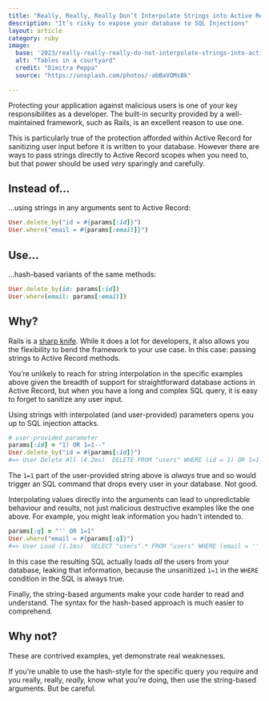 ```yaml
---
title: "Really, Really, Really Don’t Interpolate Strings into Active Record Methods"
description: "It’s risky to expose your database to SQL Injections"
layout: article
category: ruby
image:
  base: '2023/really-really-really-do-not-interpolate-strings-into-active-record-methods'
  alt: "Tables in a courtyard"
  credit: "Dimitra Peppa"
  source: "https://unsplash.com/photos/-abBaVOMsBk"

---
```


Protecting your application against malicious users is one of your key responsibilites as a developer. The built-in security provided by a well-maintained framework, such as Rails, is an excellent reason to use one.

This is particularly true of the protection afforded within Active Record for sanitizing user input before it is written to your database. However there are ways to pass strings directly to Active Record scopes when you need to, but that power should be used _very_ sparingly and carefully.


## Instead of…

…using strings in any arguments sent to Active Record:

```ruby
User.delete_by("id = #{params[:id]}")
User.where("email = #{params[:email]}")
```


## Use…

…hash-based variants of the same methods:

```ruby
User.delete_by(id: params[:id])
User.where(email: params[:email])
```


## Why?

Rails is a [sharp knife](https://rubyonrails.org/doctrine#provide-sharp-knives). While it does a lot for developers, it also allows you the flexibility to bend the framework to your use case. In this case: passing strings to Active Record methods.

You’re unlikely to reach for string interpolation in the specific examples above given the breadth of support for straightforward database actions in Active Record, but when you have a long and complex SQL query, it is easy to forget to sanitize any user input.

Using strings with interpolated (and user-provided) parameters opens you up to SQL injection attacks.

```ruby
# user-provided parameter
params[:id] = "1) OR 1=1--"
User.delete_by("id = #{params[:id]}")
#=> User Delete All (4.2ms)  DELETE FROM "users" WHERE (id = 1) OR 1=1--)
```

The `1=1` part of the user-provided string above is _always_ true and so would trigger an SQL command that drops every user in your database. Not good.

Interpolating values directly into the arguments can lead to unpredictable behaviour and results, not just malicious destructive examples like the one above. For example, you might leak information you hadn't intended to.

```ruby
params[:q] = "'' OR 1=1"
User.where("email = #{params[:q]}")
#=> User Load (1.1ms)  SELECT "users".* FROM "users" WHERE (email = '' OR 1=1)
```

In this case the resulting SQL actually loads _all_ the users from your database, leaking that information, because the unsanitized `1=1` in the `WHERE` condition in the SQL is always true.

Finally, the string-based arguments make your code harder to read and understand. The syntax for the hash-based approach is much easier to comprehend.


## Why not?

These are contrived examples, yet demonstrate real weaknesses.

If you’re unable to use the hash-style for the specific query you require and you really, really, _really,_ know what you’re doing, then use the string-based arguments. But be careful.
